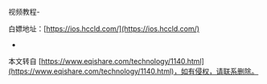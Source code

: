 视频教程-

白嫖地址：[https://ios.hccld.com/](https://ios.hccld.com/)

-

本文转自 [https://www.eqishare.com/technology/1140.html](https://www.eqishare.com/technology/1140.html)，如有侵权，请联系删除。